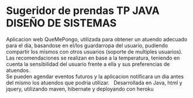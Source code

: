 # Sugeridor de prendas TP JAVA DISEÑO DE SISTEMAS
Aplicacion web QueMePongo, utilizada para obtener un atuendo adecuado para el dia, basandose en el/los guardarropa del usuario, pudiendo compartir los mismos con otros usuarios (soporte de multiples usuarios). <br />
Las recomendaciones se realizan en base a la temperatura, teniendo en cuenta la sensibilidad del usuario frente a ella y sus preferencias de atuendos. <br />
Se pueden agendar eventos futuros y la aplicacion notificara un dia antes del mismo los atuendos que podria utilizar. &nbsp;
Desarrollada en Java, html y jquery, utilizando maven, hibernate y deployando con heroku


